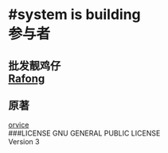 #system is building
<br/>
参与者
====
批发靓鸡仔<br/>
<a href="https://github.com/Rafong973">Rafong</a>
<br/>
<br/>
原著
----
<a href="https://github.com/orvice">orvice</a>
<br/>
###LICENSE
GNU GENERAL PUBLIC LICENSE<br/>
Version 3
